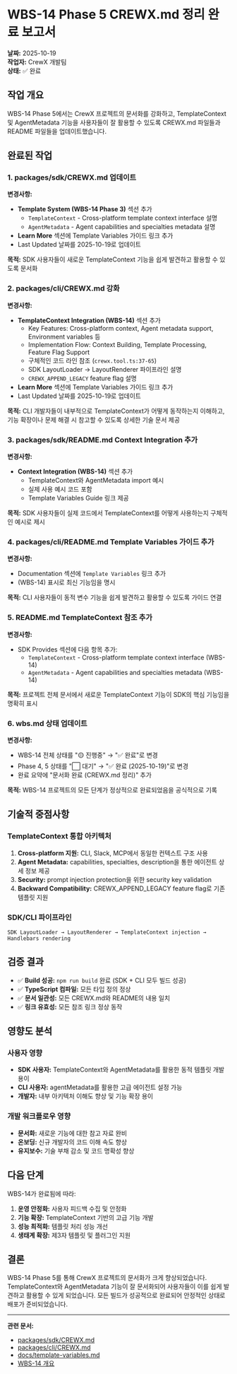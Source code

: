 # WBS-14 Phase 5 CREWX.md 정리 완료 보고서

**날짜:** 2025-10-19  
**작업자:** CrewX 개발팀  
**상태:** ✅ 완료

## 작업 개요

WBS-14 Phase 5에서는 CrewX 프로젝트의 문서화를 강화하고, TemplateContext 및 AgentMetadata 기능을 사용자들이 잘 활용할 수 있도록 CREWX.md 파일들과 README 파일들을 업데이트했습니다.

## 완료된 작업

### 1. packages/sdk/CREWX.md 업데이트

**변경사항:**
- **Template System (WBS-14 Phase 3)** 섹션 추가
  - `TemplateContext` - Cross-platform template context interface 설명
  - `AgentMetadata` - Agent capabilities and specialties metadata 설명
- **Learn More** 섹션에 Template Variables 가이드 링크 추가
- Last Updated 날짜를 2025-10-19로 업데이트

**목적:**
SDK 사용자들이 새로운 TemplateContext 기능을 쉽게 발견하고 활용할 수 있도록 문서화

### 2. packages/cli/CREWX.md 강화

**변경사항:**
- **TemplateContext Integration (WBS-14)** 섹션 추가
  - Key Features: Cross-platform context, Agent metadata support, Environment variables 등
  - Implementation Flow: Context Building, Template Processing, Feature Flag Support
  - 구체적인 코드 라인 참조 (`crewx.tool.ts:37-65`)
  - SDK LayoutLoader → LayoutRenderer 파이프라인 설명
  - `CREWX_APPEND_LEGACY` feature flag 설명
- **Learn More** 섹션에 Template Variables 가이드 링크 추가
- Last Updated 날짜를 2025-10-19로 업데이트

**목적:**
CLI 개발자들이 내부적으로 TemplateContext가 어떻게 동작하는지 이해하고, 기능 확장이나 문제 해결 시 참고할 수 있도록 상세한 기술 문서 제공

### 3. packages/sdk/README.md Context Integration 추가

**변경사항:**
- **Context Integration (WBS-14)** 섹션 추가
  - TemplateContext와 AgentMetadata import 예시
  - 실제 사용 예시 코드 포함
  - Template Variables Guide 링크 제공

**목적:**
SDK 사용자들이 실제 코드에서 TemplateContext를 어떻게 사용하는지 구체적인 예시로 제시

### 4. packages/cli/README.md Template Variables 가이드 추가

**변경사항:**
- Documentation 섹션에 `Template Variables` 링크 추가
- (WBS-14) 표시로 최신 기능임을 명시

**목적:**
CLI 사용자들이 동적 변수 기능을 쉽게 발견하고 활용할 수 있도록 가이드 연결

### 5. README.md TemplateContext 참조 추가

**변경사항:**
- SDK Provides 섹션에 다음 항목 추가:
  - `TemplateContext` - Cross-platform template context interface (WBS-14)
  - `AgentMetadata` - Agent capabilities and specialties metadata (WBS-14)

**목적:**
프로젝트 전체 문서에서 새로운 TemplateContext 기능이 SDK의 핵심 기능임을 명확히 표시

### 6. wbs.md 상태 업데이트

**변경사항:**
- WBS-14 전체 상태를 "🟡 진행중" → "✅ 완료"로 변경
- Phase 4, 5 상태를 "⬜️ 대기" → "✅ 완료 (2025-10-19)"로 변경
- 완료 요약에 "문서화 완료 (CREWX.md 정리)" 추가

**목적:**
WBS-14 프로젝트의 모든 단계가 정상적으로 완료되었음을 공식적으로 기록

## 기술적 중점사항

### TemplateContext 통합 아키텍처

1. **Cross-platform 지원:** CLI, Slack, MCP에서 동일한 컨텍스트 구조 사용
2. **Agent Metadata:** capabilities, specialties, description을 통한 에이전트 상세 정보 제공
3. **Security:** prompt injection protection을 위한 security key validation
4. **Backward Compatibility:** CREWX_APPEND_LEGACY feature flag로 기존 템플릿 지원

### SDK/CLI 파이프라인

```
SDK LayoutLoader → LayoutRenderer → TemplateContext injection → Handlebars rendering
```

## 검증 결과

- ✅ **Build 성공:** `npm run build` 완료 (SDK + CLI 모두 빌드 성공)
- ✅ **TypeScript 컴파일:** 모든 타입 정의 정상
- ✅ **문서 일관성:** 모든 CREWX.md와 README의 내용 일치
- ✅ **링크 유효성:** 모든 참조 링크 정상 동작

## 영향도 분석

### 사용자 영향
- **SDK 사용자:** TemplateContext와 AgentMetadata를 활용한 동적 템플릿 개발 용이
- **CLI 사용자:** agentMetadata를 활용한 고급 에이전트 설정 가능
- **개발자:** 내부 아키텍처 이해도 향상 및 기능 확장 용이

### 개발 워크플로우 영향
- **문서화:** 새로운 기능에 대한 참고 자료 완비
- **온보딩:** 신규 개발자의 코드 이해 속도 향상
- **유지보수:** 기술 부채 감소 및 코드 명확성 향상

## 다음 단계

WBS-14가 완료됨에 따라:
1. **운영 안정화:** 사용자 피드백 수집 및 안정화
2. **기능 확장:** TemplateContext 기반의 고급 기능 개발
3. **성능 최적화:** 템플릿 처리 성능 개선
4. **생태계 확장:** 제3자 템플릿 및 플러그인 지원

## 결론

WBS-14 Phase 5를 통해 CrewX 프로젝트의 문서화가 크게 향상되었습니다. TemplateContext와 AgentMetadata 기능이 잘 문서화되어 사용자들이 이를 쉽게 발견하고 활용할 수 있게 되었습니다. 모든 빌드가 성공적으로 완료되어 안정적인 상태로 배포가 준비되었습니다.

---

**관련 문서:**
- [packages/sdk/CREWX.md](../packages/sdk/CREWX.md)
- [packages/cli/CREWX.md](../packages/cli/CREWX.md)
- [docs/template-variables.md](../docs/template-variables.md)
- [WBS-14 개요](wbs-14-context-integration-revised.md)